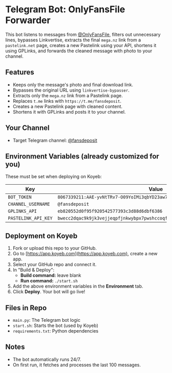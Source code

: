 # Telegram Bot: OnlyFansFile Forwarder

This bot listens to messages from [@OnlyFansFile](https://t.me/OnlyFansFile), filters out unnecessary lines, bypasses Linkvertise, extracts the final `mega.nz` link from a `pastelink.net` page, creates a new Pastelink using your API, shortens it using GPLinks, and forwards the cleaned message with photo to your channel.

## Features

- Keeps only the message's photo and final download link.
- Bypasses the original URL using `linkvertise-bypasser`.
- Extracts only the `mega.nz` link from a Pastelink page.
- Replaces `t.me` links with `https://t.me/fansdeposit`.
- Creates a new Pastelink page with cleaned content.
- Shortens it with GPLinks and posts it to your channel.

## Your Channel

- Target Telegram channel: [@fansdeposit](https://t.me/fansdeposit)

## Environment Variables (already customized for you)

These must be set when deploying on Koyeb:

| Key               | Value                                                                 |
|------------------|-----------------------------------------------------------------------|
| `BOT_TOKEN`       | `8067339211:AAE-yvNtTRv7-O09YoIMi3qbYD23aw7v_vY`                     |
| `CHANNEL_USERNAME`| `@fansdeposit`                                                      |
| `GPLINKS_API`     | `eb820552d0f95f920542577393c3d88d6dbf6386`                          |
| `PASTELINK_API_KEY`| `bwecc2dqac9k9jk3vejjeqpfjnkwybpx7pwshccoqf5huuct9ud3w3awfqdbh7ryb763yjuqkbb` |

## Deployment on Koyeb

1. Fork or upload this repo to your GitHub.
2. Go to [https://app.koyeb.com](https://app.koyeb.com), create a new app.
3. Select your GitHub repo and connect it.
4. In "Build & Deploy":
   - **Build command:** leave blank
   - **Run command:** `./start.sh`
5. Add the above environment variables in the **Environment** tab.
6. Click **Deploy**. Your bot will go live!

## Files in Repo

- `main.py`: The Telegram bot logic
- `start.sh`: Starts the bot (used by Koyeb)
- `requirements.txt`: Python dependencies

## Notes

- The bot automatically runs 24/7.
- On first run, it fetches and processes the last 100 messages.
